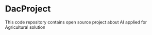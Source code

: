 # DacProject
This code repository contains open source project about AI applied for Agricultural solution
